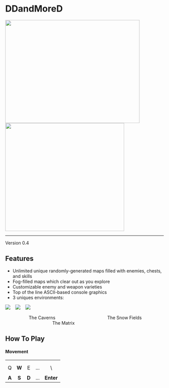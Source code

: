 # DDandMoreD
  
<img src="https://github.com/arzafiruddin/DDandMoreD/blob/d739a5978eb8aa129c03815dbf010dbac268e5b1/readme_assets/logo.jpg" width="427" height="328"> <img src="https://github.com/arzafiruddin/DDandMoreD/blob/221033faf4110f1a7e750cc59bf40fba888956e3/readme_assets/cavedemogif.gif" width="378" height="344">

---

Version 0.4

## Features
- Unlimited unique randomly-generated maps filled with enemies, chests, and skills
- Fog-filled maps which clear out as you explore
- Customizable enemy and weapon varieties
- Top of the line ASCII-based console graphics
- 3 uniques environments:

<img src="https://github.com/arzafiruddin/DDandMoreD/blob/c973595ed970a295cad71cd7e941f0d1f37e4478/readme_assets/cavegengif.gif"> &nbsp;&nbsp; <img src="https://github.com/arzafiruddin/DDandMoreD/blob/c973595ed970a295cad71cd7e941f0d1f37e4478/readme_assets/snowgengif.gif"> &nbsp;&nbsp; <img src="https://github.com/arzafiruddin/DDandMoreD/blob/c973595ed970a295cad71cd7e941f0d1f37e4478/readme_assets/matrixgengif.gif">

&nbsp;&nbsp;&nbsp;&nbsp;&nbsp;&nbsp;&nbsp;&nbsp;&nbsp;&nbsp;&nbsp;&nbsp;&nbsp;&nbsp;&nbsp;&nbsp;&nbsp;&nbsp; The Caverns &nbsp;&nbsp;&nbsp;&nbsp;&nbsp;&nbsp;&nbsp;&nbsp;&nbsp;&nbsp;&nbsp;&nbsp;&nbsp;&nbsp;&nbsp;&nbsp;&nbsp;&nbsp;&nbsp;&nbsp;&nbsp;&nbsp;&nbsp;&nbsp;&nbsp;&nbsp;&nbsp;&nbsp;&nbsp;&nbsp;&nbsp;&nbsp;&nbsp;&nbsp;&nbsp;&nbsp;&nbsp;&nbsp;&nbsp;&nbsp; The Snow Fields &nbsp;&nbsp;&nbsp;&nbsp;&nbsp;&nbsp;&nbsp;&nbsp;&nbsp;&nbsp;&nbsp;&nbsp;&nbsp;&nbsp;&nbsp;&nbsp;&nbsp;&nbsp;&nbsp;&nbsp;&nbsp;&nbsp;&nbsp;&nbsp;&nbsp;&nbsp;&nbsp;&nbsp;&nbsp;&nbsp;&nbsp;&nbsp;&nbsp;&nbsp;&nbsp;&nbsp;&nbsp; The Matrix

## How To Play
#### Movement
  
|     |     |     |     |         |
|:---:|:---:|:---:|:---:|:-------:|
|     |     |     |     |         |
|     |     |     |     |         |
|  Q  |**W**|  E  | ... |    \    |
|     |     |     |     |         |
|**A**|**S**|**D**| ... |**Enter**|


